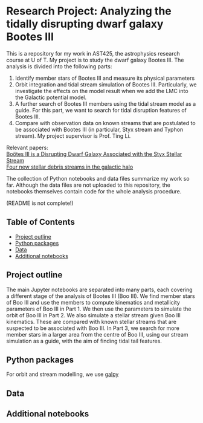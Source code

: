 # Research Project: Analyzing the tidally disrupting dwarf galaxy Bootes III

This is a repository for my work in AST425, the astrophysics research course at 
U of T. My project is to study the dwarf galaxy Bootes III. The analysis is divided 
into the following parts: 
1. Identify member stars of Bootes III and measure its physical parameters
2. Orbit integration and tidal stream simulation of Bootes III. Particularly, we investigate 
the effects on the model result when we add the LMC into the Galactic potential model.
3. A further search of Bootes III members using the tidal stream model as a guide. For this
part, we want to search for tidal disruption features of Bootes III.
4. Compare with observation data on known streams that are postulated to be associated 
with Bootes III (in particular, Styx stream and Typhon stream). 
My project supervisor is Prof. Ting Li.

Relevant papers:\
[Boötes III is a Disrupting Dwarf Galaxy Associated with the Styx Stellar Stream](https://iopscience.iop.org/article/10.3847/1538-4357/aad8c1)\
[Four new stellar debris streams in the galactic halo](https://iopscience.iop.org/article/10.1088/0004-637X/693/2/1118)

The collection of Python notebooks and data files summarize my work so far. 
Although the data files are not uploaded to this repository, the notebooks
themselves contain code for the whole analysis procedure.

(README is not complete!)

## Table of Contents
* [Project outline](#project-outline)
* [Python packages](#python-packages)
* [Data](#data)
* [Additional notebooks](#additional)

## Project outline
The main Jupyter notebooks are separated into many parts, each covering 
a different stage of the analysis of Bootes III (Boo III). We find member 
stars of Boo III and use the members to compute kinematics and metallicity 
parameters of Boo III in Part 1. We then use the parameters to simulate 
the orbit of Boo III in Part 2. We also simulate a stellar stream 
given Boo 
III kinematics. These are compared with known stellar streams that are 
suspected to be associated with Boo III. In Part 3, we search for more 
member stars in a larger area from the centre of Boo III, using our stream 
simulation as a 
guide, with the aim of 
finding tidal tail features.

## Python packages
For orbit and stream modelling, we use 
[galpy](https://docs.galpy.org/en/v1.8.1/index.html)

## Data

## Additional notebooks



